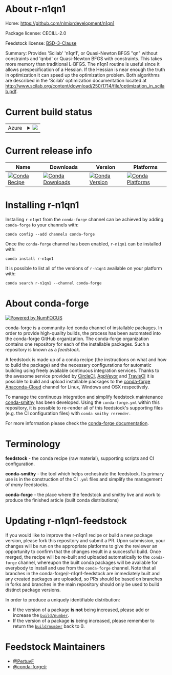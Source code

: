 About r-n1qn1
=============

Home: https://github.com/nlmixrdevelopment/n1qn1

Package license: CECILL-2.0

Feedstock license: [BSD-3-Clause](https://github.com/conda-forge/r-n1qn1-feedstock/blob/master/LICENSE.txt)

Summary: Provides 'Scilab' 'n1qn1', or Quasi-Newton BFGS "qn" without constraints and 'qnbd' or Quasi-Newton BFGS with constraints. This takes more memory than traditional L-BFGS.  The n1qn1 routine is useful since it allows prespecification of a Hessian. If the Hessian is near enough the truth in optimization it can speed up the optimization problem. Both algorithms are described in the 'Scilab' optimization documentation located at <http://www.scilab.org/content/download/250/1714/file/optimization_in_scilab.pdf>.

Current build status
====================


<table>
    
  <tr>
    <td>Azure</td>
    <td>
      <details>
        <summary>
          <a href="https://dev.azure.com/conda-forge/feedstock-builds/_build/latest?definitionId=8792&branchName=master">
            <img src="https://dev.azure.com/conda-forge/feedstock-builds/_apis/build/status/r-n1qn1-feedstock?branchName=master">
          </a>
        </summary>
        <table>
          <thead><tr><th>Variant</th><th>Status</th></tr></thead>
          <tbody><tr>
              <td>linux_64_c_compiler_version7cxx_compiler_version7fortran_compiler_version7r_base3.6</td>
              <td>
                <a href="https://dev.azure.com/conda-forge/feedstock-builds/_build/latest?definitionId=8792&branchName=master">
                  <img src="https://dev.azure.com/conda-forge/feedstock-builds/_apis/build/status/r-n1qn1-feedstock?branchName=master&jobName=linux&configuration=linux_64_c_compiler_version7cxx_compiler_version7fortran_compiler_version7r_base3.6" alt="variant">
                </a>
              </td>
            </tr><tr>
              <td>linux_64_c_compiler_version7cxx_compiler_version7fortran_compiler_version7r_base4.0</td>
              <td>
                <a href="https://dev.azure.com/conda-forge/feedstock-builds/_build/latest?definitionId=8792&branchName=master">
                  <img src="https://dev.azure.com/conda-forge/feedstock-builds/_apis/build/status/r-n1qn1-feedstock?branchName=master&jobName=linux&configuration=linux_64_c_compiler_version7cxx_compiler_version7fortran_compiler_version7r_base4.0" alt="variant">
                </a>
              </td>
            </tr><tr>
              <td>linux_64_c_compiler_version9cxx_compiler_version9fortran_compiler_version9r_base3.6</td>
              <td>
                <a href="https://dev.azure.com/conda-forge/feedstock-builds/_build/latest?definitionId=8792&branchName=master">
                  <img src="https://dev.azure.com/conda-forge/feedstock-builds/_apis/build/status/r-n1qn1-feedstock?branchName=master&jobName=linux&configuration=linux_64_c_compiler_version9cxx_compiler_version9fortran_compiler_version9r_base3.6" alt="variant">
                </a>
              </td>
            </tr><tr>
              <td>linux_64_c_compiler_version9cxx_compiler_version9fortran_compiler_version9r_base4.0</td>
              <td>
                <a href="https://dev.azure.com/conda-forge/feedstock-builds/_build/latest?definitionId=8792&branchName=master">
                  <img src="https://dev.azure.com/conda-forge/feedstock-builds/_apis/build/status/r-n1qn1-feedstock?branchName=master&jobName=linux&configuration=linux_64_c_compiler_version9cxx_compiler_version9fortran_compiler_version9r_base4.0" alt="variant">
                </a>
              </td>
            </tr><tr>
              <td>osx_64_fortran_compiler_version7r_base3.6</td>
              <td>
                <a href="https://dev.azure.com/conda-forge/feedstock-builds/_build/latest?definitionId=8792&branchName=master">
                  <img src="https://dev.azure.com/conda-forge/feedstock-builds/_apis/build/status/r-n1qn1-feedstock?branchName=master&jobName=osx&configuration=osx_64_fortran_compiler_version7r_base3.6" alt="variant">
                </a>
              </td>
            </tr><tr>
              <td>osx_64_fortran_compiler_version7r_base4.0</td>
              <td>
                <a href="https://dev.azure.com/conda-forge/feedstock-builds/_build/latest?definitionId=8792&branchName=master">
                  <img src="https://dev.azure.com/conda-forge/feedstock-builds/_apis/build/status/r-n1qn1-feedstock?branchName=master&jobName=osx&configuration=osx_64_fortran_compiler_version7r_base4.0" alt="variant">
                </a>
              </td>
            </tr><tr>
              <td>osx_64_fortran_compiler_version9r_base3.6</td>
              <td>
                <a href="https://dev.azure.com/conda-forge/feedstock-builds/_build/latest?definitionId=8792&branchName=master">
                  <img src="https://dev.azure.com/conda-forge/feedstock-builds/_apis/build/status/r-n1qn1-feedstock?branchName=master&jobName=osx&configuration=osx_64_fortran_compiler_version9r_base3.6" alt="variant">
                </a>
              </td>
            </tr><tr>
              <td>osx_64_fortran_compiler_version9r_base4.0</td>
              <td>
                <a href="https://dev.azure.com/conda-forge/feedstock-builds/_build/latest?definitionId=8792&branchName=master">
                  <img src="https://dev.azure.com/conda-forge/feedstock-builds/_apis/build/status/r-n1qn1-feedstock?branchName=master&jobName=osx&configuration=osx_64_fortran_compiler_version9r_base4.0" alt="variant">
                </a>
              </td>
            </tr><tr>
              <td>win_64_r_base3.6</td>
              <td>
                <a href="https://dev.azure.com/conda-forge/feedstock-builds/_build/latest?definitionId=8792&branchName=master">
                  <img src="https://dev.azure.com/conda-forge/feedstock-builds/_apis/build/status/r-n1qn1-feedstock?branchName=master&jobName=win&configuration=win_64_r_base3.6" alt="variant">
                </a>
              </td>
            </tr><tr>
              <td>win_64_r_base4.0</td>
              <td>
                <a href="https://dev.azure.com/conda-forge/feedstock-builds/_build/latest?definitionId=8792&branchName=master">
                  <img src="https://dev.azure.com/conda-forge/feedstock-builds/_apis/build/status/r-n1qn1-feedstock?branchName=master&jobName=win&configuration=win_64_r_base4.0" alt="variant">
                </a>
              </td>
            </tr>
          </tbody>
        </table>
      </details>
    </td>
  </tr>
</table>

Current release info
====================

| Name | Downloads | Version | Platforms |
| --- | --- | --- | --- |
| [![Conda Recipe](https://img.shields.io/badge/recipe-r--n1qn1-green.svg)](https://anaconda.org/conda-forge/r-n1qn1) | [![Conda Downloads](https://img.shields.io/conda/dn/conda-forge/r-n1qn1.svg)](https://anaconda.org/conda-forge/r-n1qn1) | [![Conda Version](https://img.shields.io/conda/vn/conda-forge/r-n1qn1.svg)](https://anaconda.org/conda-forge/r-n1qn1) | [![Conda Platforms](https://img.shields.io/conda/pn/conda-forge/r-n1qn1.svg)](https://anaconda.org/conda-forge/r-n1qn1) |

Installing r-n1qn1
==================

Installing `r-n1qn1` from the `conda-forge` channel can be achieved by adding `conda-forge` to your channels with:

```
conda config --add channels conda-forge
```

Once the `conda-forge` channel has been enabled, `r-n1qn1` can be installed with:

```
conda install r-n1qn1
```

It is possible to list all of the versions of `r-n1qn1` available on your platform with:

```
conda search r-n1qn1 --channel conda-forge
```


About conda-forge
=================

[![Powered by NumFOCUS](https://img.shields.io/badge/powered%20by-NumFOCUS-orange.svg?style=flat&colorA=E1523D&colorB=007D8A)](http://numfocus.org)

conda-forge is a community-led conda channel of installable packages.
In order to provide high-quality builds, the process has been automated into the
conda-forge GitHub organization. The conda-forge organization contains one repository
for each of the installable packages. Such a repository is known as a *feedstock*.

A feedstock is made up of a conda recipe (the instructions on what and how to build
the package) and the necessary configurations for automatic building using freely
available continuous integration services. Thanks to the awesome service provided by
[CircleCI](https://circleci.com/), [AppVeyor](https://www.appveyor.com/)
and [TravisCI](https://travis-ci.com/) it is possible to build and upload installable
packages to the [conda-forge](https://anaconda.org/conda-forge)
[Anaconda-Cloud](https://anaconda.org/) channel for Linux, Windows and OSX respectively.

To manage the continuous integration and simplify feedstock maintenance
[conda-smithy](https://github.com/conda-forge/conda-smithy) has been developed.
Using the ``conda-forge.yml`` within this repository, it is possible to re-render all of
this feedstock's supporting files (e.g. the CI configuration files) with ``conda smithy rerender``.

For more information please check the [conda-forge documentation](https://conda-forge.org/docs/).

Terminology
===========

**feedstock** - the conda recipe (raw material), supporting scripts and CI configuration.

**conda-smithy** - the tool which helps orchestrate the feedstock.
                   Its primary use is in the construction of the CI ``.yml`` files
                   and simplify the management of *many* feedstocks.

**conda-forge** - the place where the feedstock and smithy live and work to
                  produce the finished article (built conda distributions)


Updating r-n1qn1-feedstock
==========================

If you would like to improve the r-n1qn1 recipe or build a new
package version, please fork this repository and submit a PR. Upon submission,
your changes will be run on the appropriate platforms to give the reviewer an
opportunity to confirm that the changes result in a successful build. Once
merged, the recipe will be re-built and uploaded automatically to the
`conda-forge` channel, whereupon the built conda packages will be available for
everybody to install and use from the `conda-forge` channel.
Note that all branches in the conda-forge/r-n1qn1-feedstock are
immediately built and any created packages are uploaded, so PRs should be based
on branches in forks and branches in the main repository should only be used to
build distinct package versions.

In order to produce a uniquely identifiable distribution:
 * If the version of a package **is not** being increased, please add or increase
   the [``build/number``](https://conda.io/docs/user-guide/tasks/build-packages/define-metadata.html#build-number-and-string).
 * If the version of a package **is** being increased, please remember to return
   the [``build/number``](https://conda.io/docs/user-guide/tasks/build-packages/define-metadata.html#build-number-and-string)
   back to 0.

Feedstock Maintainers
=====================

* [@PertuyF](https://github.com/PertuyF/)
* [@conda-forge/r](https://github.com/conda-forge/r/)

